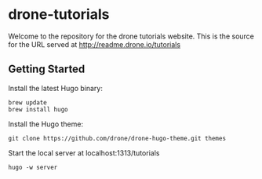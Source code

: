 # drone-tutorials

Welcome to the repository for the drone tutorials website. This is the source for the URL served at http://readme.drone.io/tutorials

## Getting Started

Install the latest Hugo binary:

```
brew update
brew install hugo
```

Install the Hugo theme:

```nohighlight
git clone https://github.com/drone/drone-hugo-theme.git themes
```

Start the local server at localhost:1313/tutorials

```
hugo -w server
```
